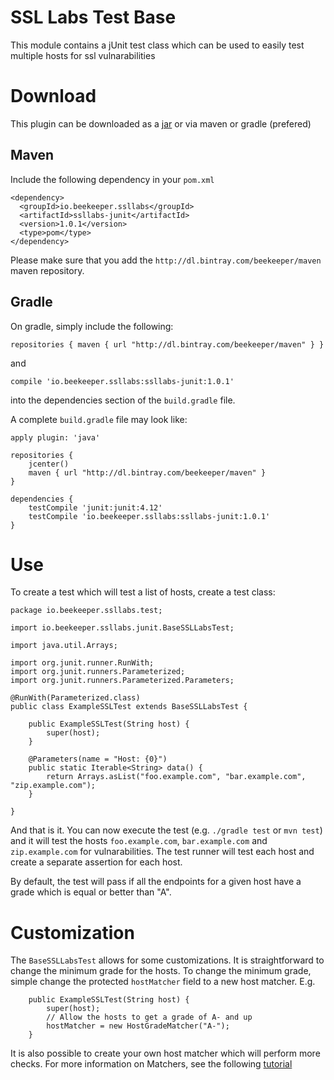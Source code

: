 # SSL Labs Test Base
This module contains a jUnit test class which can be used to easily test multiple hosts for ssl vulnarabilities

# Download
This plugin can be downloaded as a [jar](https://bintray.com/beekeeper/maven/download_file?file_path=io%2Fbeekeeper%2Fssllabs%2Fssllabs-junit%2F1.0.1%2Fssllabs-junit-1.0.1.jar)
or via maven or gradle (prefered)
## Maven
Include the following dependency in your `pom.xml`
```
<dependency>
  <groupId>io.beekeeper.ssllabs</groupId>
  <artifactId>ssllabs-junit</artifactId>
  <version>1.0.1</version>
  <type>pom</type>
</dependency>
```
Please make sure that you add the `http://dl.bintray.com/beekeeper/maven` maven repository.

## Gradle
On gradle, simply include the following:
```
repositories { maven { url "http://dl.bintray.com/beekeeper/maven" } }
```

and

```
compile 'io.beekeeper.ssllabs:ssllabs-junit:1.0.1'
```

into the dependencies section of the `build.gradle` file.

A complete `build.gradle` file may look like:

```
apply plugin: 'java'

repositories {
    jcenter()
    maven { url "http://dl.bintray.com/beekeeper/maven" }
}

dependencies {
    testCompile 'junit:junit:4.12'
    testCompile 'io.beekeeper.ssllabs:ssllabs-junit:1.0.1'
}

```

# Use

To create a test which will test a list of hosts, create a test class:
```
package io.beekeeper.ssllabs.test;

import io.beekeeper.ssllabs.junit.BaseSSLLabsTest;

import java.util.Arrays;

import org.junit.runner.RunWith;
import org.junit.runners.Parameterized;
import org.junit.runners.Parameterized.Parameters;

@RunWith(Parameterized.class)
public class ExampleSSLTest extends BaseSSLLabsTest {

    public ExampleSSLTest(String host) {
        super(host);
    }

    @Parameters(name = "Host: {0}")
    public static Iterable<String> data() {
        return Arrays.asList("foo.example.com", "bar.example.com", "zip.example.com");
    }

}
```

And that is it. You can now execute the test (e.g. `./gradle test` or `mvn test`) and it will test the hosts `foo.example.com`, `bar.example.com` and `zip.example.com`
for vulnarabilities. The test runner will test each host and create a separate assertion for each host.

By default, the test will pass if all the endpoints for a given host have a grade which is equal or better
than "A".

# Customization
The `BaseSSLLabsTest` allows for some customizations. It is straightforward to change the minimum grade for the hosts.
To change the minimum grade, simple change the protected `hostMatcher` field to a new host matcher. E.g.

```
    public ExampleSSLTest(String host) {
        super(host);
        // Allow the hosts to get a grade of A- and up
        hostMatcher = new HostGradeMatcher("A-");
    }
```

It is also possible to create your own host matcher which will perform more checks. For more information on Matchers, 
see the following [tutorial](http://www.vogella.com/tutorials/Hamcrest/article.html)
